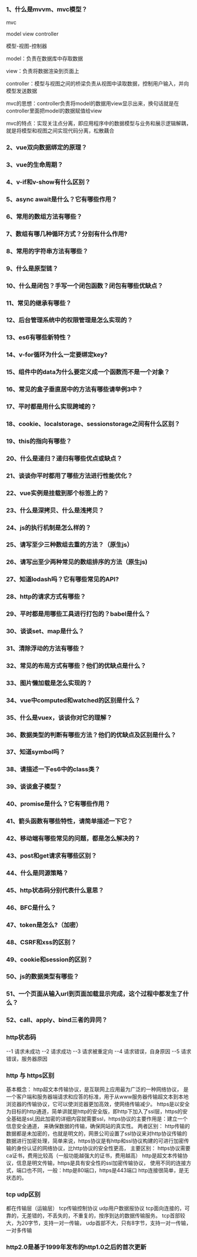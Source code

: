 ### 1、什么是mvvm、mvc模型？

mvc 

model view controller

模型-视图-控制器

model：负责在数据库中存取数据

view：负责将数据渲染到页面上

controller：模型与视图之间的桥梁负责从视图中读取数据，控制用户输入，并向模型发送数据

mvc的思想：controller负责将model的数据用view显示出来，换句话就是在controller里面把model的数据赋值给view

mvc的特点：实现关注点分离，即应用程序中的数据模型与业务和展示逻辑解耦，就是将模型和视图之间实现代码分离，松散藕合



### 2、vue双向数据绑定的原理？

### 3、vue的生命周期？

### 4、v-if和v-show有什么区别？

### 5、async await是什么？它有哪些作用？

### 6、常用的数组方法有哪些？

### 7、数组有哪几种循环方式？分别有什么作用?

### 8、常用的字符串方法有哪些？

### 9、什么是原型链？

### 10、什么是闭包？手写一个闭包函数？闭包有哪些优缺点？

### 11、常见的继承有哪些？

### 12、后台管理系统中的权限管理是怎么实现的？

### 13、es6有哪些新特性？

### 14、v-for循环为什么一定要绑定key?

### 15、组件中的data为什么要定义成一个函数而不是一个对象？

### 16、常见的盒子垂直居中的方法有哪些请举例3中？

### 17、平时都是用什么实现跨域的？

### 18、cookie、localstorage、sessionstorage之间有什么区别？

### 19、this的指向有哪些？

### 20、什么是递归？递归有哪些优点或缺点？

### 21、谈谈你平时都用了哪些方法进行性能优化？

### 22、vue实例是挂载到那个标签上的？

### 23、什么是深拷贝、什么是浅拷贝？

### 24、js的执行机制是怎么样的？

### 25、请写至少三种数组去重的方法？（原生js）

### 26、请写出至少两种常见的数组排序的方法（原生js)

### 27、知道lodash吗？它有哪些常见的API?

### 28、http的请求方式有哪些？

### 29、平时都是用哪些工具进行打包的？babel是什么？

### 30、谈谈set、map是什么？

### 31、清除浮动的方法有哪些？

### 32、常见的布局方式有哪些？他们的优缺点是什么？

### 33、图片懒加载是怎么实现的？

### 34、vue中computed和watched的区别是什么？

### 35、什么是vuex，谈谈你对它的理解？

### 36、数据类型的判断有哪些方法？他们的优缺点及区别是什么？

### 37、知道symbol吗？

### 38、请描述一下es6中的class类？

### 39、谈谈盒子模型？

### 40、promise是什么？它有哪些作用？

### 41、箭头函数有哪些特性，请简单描述一下它？

### 42、移动端有哪些常见的问题，都是怎么解决的？

### 43、post和get请求有哪些区别？

### 44、什么是同源策略？

### 45、http状态码分别代表什么意思？

### 46、BFC是什么？

### 47、token是怎么?（加密）

### 48、CSRF和xss的区别？

### 49、cookie和session的区别？

### 50、js的数据类型有哪些？

### 51、一个页面从输入url到页面加载显示完成，这个过程中都发生了什么？

### 52、call、apply、bind三者的异同？

### http状态码
--1 请求未成功
--2 请求成功
--3 请求被重定向
--4 请求错误，自身原因
--5 请求错误，服务器原因

### http 与 https区别
基本概念：
http超文本传输协议，是互联网上应用最为广泛的一种网络协议，
是一个客户端和服务器端请求和应答的标准，用于从www服务器传输超文本到本地浏览器的传输协议，它可以使浏览器更加高效，使网络传输减少。
https是以安全为目标的http通道，简单讲就是http的安全版，即http下加入了ssl层，https的安全基础是ssl,因此加密的详细内容就需要ssl，https协议的主要作用是：建立一个信息安全通道，
来确保数据的传输，确保网站的真实性。
两者区别：
http传输的数据都是未加密的，也就是明文的，网景公司设置了ssl协议来对http协议传输的数据进行加密处理，简单来说，https协议是有http和ssl协议构建的可进行加密传输的身份认证的网络协议，比http协议的安全性更高，
主要区别：
https协议需要ca证书，费用比较高（一般功能越强大的证书，费用越高）
http是超文本传输协议，信息是明文传输，https是具有安全性的ssl加密传输协议，
使用不同的连接方式，端口也不同，一般：http是80端口，https是443端口
http连接很简单，是无状态的。

### tcp udp区别
都在传输层（运输层）
tcp传输控制协议 
udp用户数据报协议
tcp面向连接的，可靠的，无差错的，不丢失的，不重复的，按序到达的数据传输服务。
tcp首部较大，为20字节，支持一对一传输，
udp首部不大，只有8字节，支持一对一传输，一对多传输

### http2.0是基于1999年发布的http1.0之后的首次更新
